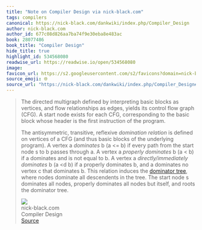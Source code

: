 ```yaml
---
title: "Note on Compiler Design via nick-black.com"
tags: compilers
canonical: https://nick-black.com/dankwiki/index.php/Compiler_Design
author: nick-black.com
author_id: 677c08d826aa7ba74f9e30eba8e483ac
book: 28077486
book_title: "Compiler Design"
hide_title: true
highlight_id: 534568080
readwise_url: https://readwise.io/open/534568080
image: 
favicon_url: https://s2.googleusercontent.com/s2/favicons?domain=nick-black.com
source_emoji: 🌐
source_url: "https://nick-black.com/dankwiki/index.php/Compiler_Design#:~:text=The%20directed%20multigraph,the%20dominator%20tree."
---
```


> The directed multigraph defined by interpreting basic blocks as vertices, and flow relationships as edges, yields its control flow graph (CFG). A start node exists for each CFG, corresponding to the basic block whose header is the first instruction of the program.
> 
> The antisymmetric, transitive, reflexive *domination relation* is defined on vertices of a CFG (and thus basic blocks of the underlying program). A vertex a *dominates* b (a <= b) if every path from the start node s to b passes through a. A vertex a *properly dominates* b (a < b) if a dominates and is not equal to b. A vertex a *directly/immediately dominates* b (a <d b) if a properly dominates b, and a dominates no vertex c that dominates b. This relation induces the [dominator tree](https://nick-black.com/dankwiki/index.php/Trees), where nodes dominate all descendents in the tree. The start node s dominates all nodes, properly dominates all nodes but itself, and roots the dominator tree.
> <div class="quoteback-footer"><div class="quoteback-avatar"><img class="mini-favicon" src="https://s2.googleusercontent.com/s2/favicons?domain=nick-black.com"></div><div class="quoteback-metadata"><div class="metadata-inner"><span style="display:none">FROM:</span><div aria-label="nick-black.com" class="quoteback-author"> nick-black.com</div><div aria-label="Compiler Design" class="quoteback-title"> Compiler Design</div></div></div><div class="quoteback-backlink"><a target="_blank" aria-label="go to the full text of this quotation" rel="noopener" href="https://nick-black.com/dankwiki/index.php/Compiler_Design#:~:text=The%20directed%20multigraph,the%20dominator%20tree." class="quoteback-arrow"> Source</a></div></div>